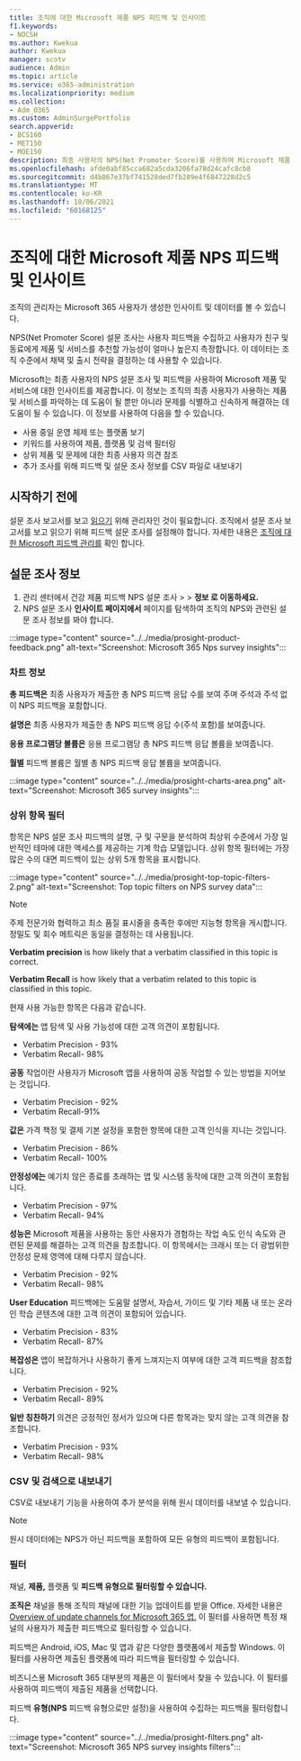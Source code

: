 ```yaml
---
title: 조직에 대한 Microsoft 제품 NPS 피드백 및 인사이트
f1.keywords:
- NOCSH
ms.author: Kwekua
author: Kwekua
manager: scotv
audience: Admin
ms.topic: article
ms.service: o365-administration
ms.localizationpriority: medium
ms.collection:
- Adm_O365
ms.custom: AdminSurgePortfolio
search.appverid:
- BCS160
- MET150
- MOE150
description: 최종 사용자의 NPS(Net Promoter Score)를 사용하여 Microsoft 제품 및 서비스에 대한 느낌을 볼 수 있습니다.
ms.openlocfilehash: afde0abf85cca682a5cda3206fa78d24cafc8cb8
ms.sourcegitcommit: d4b867e37bf741528ded7fb289e4f6847228d2c5
ms.translationtype: MT
ms.contentlocale: ko-KR
ms.lasthandoff: 10/06/2021
ms.locfileid: "60168125"
---
```

# <a name="microsoft-product-nps-feedback-and-insights-for-your-organization"></a>조직에 대한 Microsoft 제품 NPS 피드백 및 인사이트

조직의 관리자는 Microsoft 365 사용자가 생성한 인사이트 및 데이터를 볼 수 있습니다.

NPS(Net Promoter Score) 설문 조사는 사용자 피드백을 수집하고 사용자가 친구 및 동료에게 제품 및 서비스를 추천할 가능성이 얼마나 높은지 측정합니다. 이 데이터는 조직 수준에서 채택 및 출시 전략을 결정하는 데 사용할 수 있습니다.

Microsoft는 최종 사용자의 NPS 설문 조사 및 피드백을 사용하여 Microsoft 제품 및 서비스에 대한 인사이트를 제공합니다. 이 정보는 조직의 최종 사용자가 사용하는 제품 및 서비스를 파악하는 데 도움이 될 뿐만 아니라 문제를 식별하고 신속하게 해결하는 데 도움이 될 수 있습니다. 이 정보를 사용하여 다음을 할 수 있습니다.

<!--See location of users who have submitted feedback-->
- 사용 중일 운영 체제 또는 플랫폼 보기
- 키워드를 사용하여 제품, 플랫폼 및 검색 필터링
- 상위 제품 및 문제에 대한 최종 사용자 의견 참조
- 추가 조사를 위해 피드백 및 설문 조사 정보를 CSV 파일로 내보내기

## <a name="before-you-begin"></a>시작하기 전에

설문 조사 보고서를 보고 [읽으기](../add-users/about-admin-roles.md) 위해 관리자인 것이 필요합니다. 조직에서 설문 조사 보고서를 보고 읽으기 위해 피드백 설문 조사를 설정해야 합니다. 자세한 내용은 [조직에 대한 Microsoft 피드백 관리를](manage-feedback-ms-org.md) 확인 합니다.

## <a name="survey-insights"></a>설문 조사 정보

1. 관리 센터에서 건강 제품 피드백 NPS 설문 조사  >    >  **정보 로 이동하세요.**
2. NPS 설문 조사 **인사이트 페이지에서** 페이지를 탐색하여 조직의 NPS와 관련된 설문 조사 정보를 봐야 합니다.

:::image type="content" source="../../media/prosight-product-feedback.png" alt-text="Screenshot: Microsoft 365 Nps survey insights":::

### <a name="chart-information"></a>차트 정보

**총 피드백은** 최종 사용자가 제출한 총 NPS 피드백 응답 수를 보여 주며 주석과 주석 없이 NPS 피드백을 포함합니다.

**설명은** 최종 사용자가 제출한 총 NPS 피드백 응답 수(주석 포함)를 보여줍니다.

**응용 프로그램당 볼륨은** 응용 프로그램당 총 NPS 피드백 응답 볼륨을 보여줍니다.

**월별** 피드백 볼륨은 월별 총 NPS 피드백 응답 볼륨을 보여줍니다.

:::image type="content" source="../../media/prosight-charts-area.png" alt-text="Screenshot: Microsoft 365 survey insights":::

### <a name="top-topic-filters"></a>상위 항목 필터

항목은 NPS 설문 조사 피드백의 설명, 구 및 구문을 분석하여 최상위 수준에서 가장 일반적인 테마에 대한 액세스를 제공하는 기계 학습 모델입니다. 상위 항목 필터에는 가장 많은 수의 대면 피드백이 있는 상위 5개 항목을 표시합니다.

:::image type="content" source="../../media/prosight-top-topic-filters-2.png" alt-text="Screenshot: Top topic filters on NPS survey data":::

> [!NOTE]
> 주제 전문가와 협력하고 최소 품질 표시줄을 충족한 후에만 지능형 항목을 게시합니다. 정밀도 및 회수 메트릭은 동일을 결정하는 데 사용됩니다.

**Verbatim precision** is how likely that a verbatim classified in this topic is correct.

**Verbatim Recall** is how likely that a verbatim related to this topic is classified in this topic.

현재 사용 가능한 항목은 다음과 같습니다.

**탐색에는** 앱 탐색 및 사용 가능성에 대한 고객 의견이 포함됩니다.

- Verbatim Precision - 93%
- Verbatim Recall- 98%

**공동** 작업이란 사용자가 Microsoft 앱을 사용하여 공동 작업할 수 있는 방법을 지어보는 것입니다.

- Verbatim Precision - 92%
- Verbatim Recall-91%

**값은** 가격 책정 및 결제 기본 설정을 포함한 항목에 대한 고객 인식을 지니는 것입니다.

- Verbatim Precision - 86%
- Verbatim Recall- 100%

**안정성에는** 예기치 않은 종료를 초래하는 앱 및 시스템 동작에 대한 고객 의견이 포함됩니다.

- Verbatim Precision - 97%
- Verbatim Recall- 94%

**성능은** Microsoft 제품을 사용하는 동안 사용자가 경험하는 작업 속도 인식 속도와 관련된 문제를 해결하는 고객 의견을 참조합니다. 이 항목에서는 크래시 또는 더 광범위한 안정성 문제 영역에 대해 다루지 않습니다.

- Verbatim Precision - 92%
- Verbatim Recall- 98%

**User Education** 피드백에는 도움말 설명서, 자습서, 가이드 및 기타 제품 내 또는 온라인 학습 콘텐츠에 대한 고객 의견이 포함되어 있습니다.

- Verbatim Precision - 83%
- Verbatim Recall- 87%

**복잡성은** 앱이 복잡하거나 사용하기 좋게 느껴지는지 여부에 대한 고객 피드백을 참조합니다.

- Verbatim Precision - 92%
- Verbatim Recall- 89%

**일반 칭찬하기** 의견은 긍정적인 정서가 있으며 다른 항목과는 맞지 않는 고객 의견을 참조합니다.

- Verbatim Precision - 93%
- Verbatim Recall- 98%

### <a name="export-to-csv-and-search"></a>CSV 및 검색으로 내보내기

CSV로 내보내기 기능을 사용하여 추가 분석을 위해 원시 데이터를 내보낼 수 있습니다.

> [!NOTE]
> 원시 데이터에는 NPS가 아닌 피드백을 포함하여 모든 유형의 피드백이 포함됩니다.

### <a name="filters"></a>필터

채널, **제품,** 플랫폼 및 **피드백 유형으로 필터링할 수 있습니다.** 

**조직은** 채널을 통해 조직의 채널에 대한 기능 업데이트를 받을 Office. 자세한 내용은 [Overview of update channels for Microsoft 365 앱.](/deployoffice/overview-update-channels) 이 필터를 사용하면 특정 채널의 사용자가 제출한 피드백으로 필터링할 수 있습니다.

피드백은 Android,  iOS, Mac 및 앱과 같은 다양한 플랫폼에서 제출할 Windows. 이 필터를 사용하면 제출된 플랫폼에 따라 피드백을 필터링할 수 있습니다.

비즈니스용 Microsoft 365 대부분의 제품은  이 필터에서 찾을 수 있습니다. 이 필터를 사용하여 피드백이 제출된 제품을 선택합니다.

피드백 **유형(NPS** 피드백 유형으로만 설정)을 사용하여 수집하는 피드백을 필터링합니다.

:::image type="content" source="../../media/prosight-filters.png" alt-text="Screenshot: Microsoft 365 NPS survey insights filters":::
